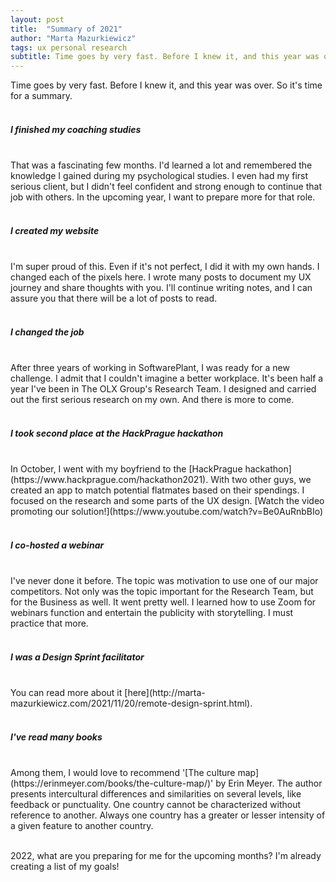 ```yaml
---
layout: post
title:  "Summary of 2021"
author: "Marta Mazurkiewicz"
tags: ux personal research
subtitle: Time goes by very fast. Before I knew it, and this year was over. So it's time for a summary.
---
```

Time goes by very fast. Before I knew it, and this year was over. So it's time for a summary.<br/>
<br/>
<h5>I finished my coaching studies</h5><br/>
That was a fascinating few months. I'd learned a lot and remembered the knowledge I gained during my psychological studies. I even had my first serious client, but I didn't feel confident and strong enough to continue that job with others. In the upcoming year, I want to prepare more for that role.<br/>
<br/>
<h5>I created my website</h5><br/>
I'm super proud of this. Even if it's not perfect, I did it with my own hands. I changed each of the pixels here. I wrote many posts to document my UX journey and share thoughts with you. I'll continue writing notes, and I can assure you that there will be a lot of posts to read.<br/>
<br/>
<h5>I changed the job</h5><br/>
After three years of working in SoftwarePlant, I was ready for a new challenge. I admit that I couldn't imagine a better workplace. It's been half a year I've been in The OLX Group's Research Team. I designed and carried out the first serious research on my own. And there is more to come. <br/>
<br/>
<h5>I took second place at the HackPrague hackathon</h5><br/>
In October, I went with my boyfriend to the [HackPrague hackathon](https://www.hackprague.com/hackathon2021). With two other guys, we created an app to match potential flatmates based on their spendings. I focused on the research and some parts of the UX design. [Watch the video promoting our solution!](https://www.youtube.com/watch?v=Be0AuRnbBIo)<br/>
<br/>
<h5>I co-hosted a webinar</h5><br/>
I've never done it before. The topic was motivation to use one of our major competitors. Not only was the topic important for the Research Team, but for the Business as well. It went pretty well. I learned how to use Zoom for webinars function and entertain the publicity with storytelling. I must practice that more.<br/>
<br/>
<h5>I was a Design Sprint facilitator</h5><br/>
You can read more about it [here](http://marta-mazurkiewicz.com/2021/11/20/remote-design-sprint.html).<br/>
<br/>
<h5>I've read many books</h5><br/>
Among them, I would love to recommend '[The culture map](https://erinmeyer.com/books/the-culture-map/)' by Erin Meyer. The author presents intercultural differences and similarities on several levels, like feedback or punctuality. One country cannot be characterized without reference to another. Always one country has a greater or lesser intensity of a given feature to another country.<br/>
<br/>

2022, what are you preparing for me for the upcoming months? I'm already creating a list of my goals!
